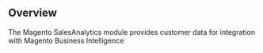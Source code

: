 ## Overview

The Magento SalesAnalytics module provides customer data for integration with Magento Business Intelligence